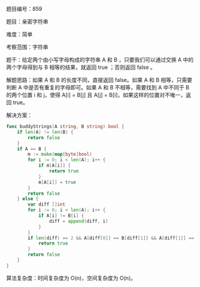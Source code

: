 题目编号：859

题目：亲密字符串

难度：简单

考察范围：字符串

题干：给定两个由小写字母构成的字符串 A 和 B ，只要我们可以通过交换 A 中的两个字母得到与 B 相等的结果，就返回 true ；否则返回 false 。

解题思路：如果 A 和 B 的长度不同，直接返回 false。如果 A 和 B 相等，只需要判断 A 中是否有重复的字母即可。如果 A 和 B 不相等，需要找到 A 中不同于 B 的两个位置 i 和 j，使得 A[i] = B[j] 且 A[j] = B[i]，如果这样的位置对不唯一，返回 true。

解决方案：

```go
func buddyStrings(A string, B string) bool {
    if len(A) != len(B) {
        return false
    }
    if A == B {
        m := make(map[byte]bool)
        for i := 0; i < len(A); i++ {
            if m[A[i]] {
                return true
            }
            m[A[i]] = true
        }
        return false
    } else {
        var diff []int
        for i := 0; i < len(A); i++ {
            if A[i] != B[i] {
                diff = append(diff, i)
            }
        }
        if len(diff) == 2 && A[diff[0]] == B[diff[1]] && A[diff[1]] == B[diff[0]] {
            return true
        }
        return false
    }
}
```

算法复杂度：时间复杂度为 O(n)，空间复杂度为 O(n)。